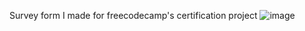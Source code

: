 Survey form I made for freecodecamp's certification project
![image](https://github.com/user-attachments/assets/40083b23-62cc-4d83-869c-4656df55714d)
